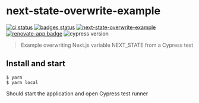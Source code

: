 # next-state-overwrite-example
[![ci status][ci image]][ci url] [![badges status][badges image]][badges url] [![next-state-overwrite-example](https://img.shields.io/endpoint?url=https://dashboard.cypress.io/badge/detailed/onn62n/main&style=flat&logo=cypress)](https://dashboard.cypress.io/projects/onn62n/runs)
[![renovate-app badge][renovate-badge]][renovate-app] ![cypress version](https://img.shields.io/badge/cypress-7.7.0-brightgreen)
> Example overwriting Next.js variable NEXT_STATE from a Cypress test

## Install and start

```shell
$ yarn
$ yarn local
```

Should start the application and open Cypress test runner

[renovate-badge]: https://img.shields.io/badge/renovate-app-blue.svg
[renovate-app]: https://renovateapp.com/
[ci image]: https://github.com/bahmutov/next-state-overwrite-example/workflows/ci/badge.svg?branch=main
[ci url]: https://github.com/bahmutov/next-state-overwrite-example/actions
[badges image]: https://github.com/bahmutov/next-state-overwrite-example/workflows/badges/badge.svg?branch=main
[badges url]: https://github.com/bahmutov/next-state-overwrite-example/actions

